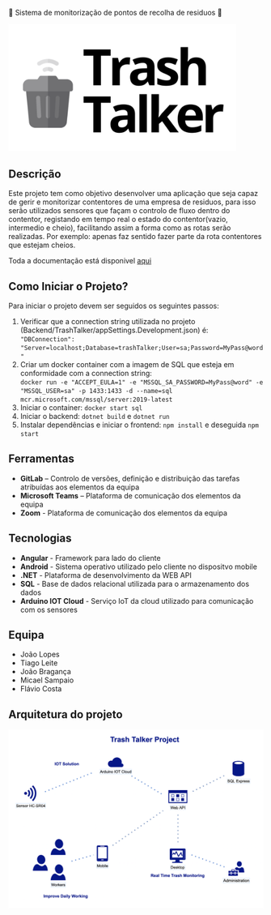 


:articulated_lorry: Sistema de monitorização de pontos de recolha de residuos :articulated_lorry:

<img title="Logotipo" alt="Logo" src="Documentacao/Imagens/Logo1.png" width="450">

## **Descrição**


Este projeto tem como objetivo desenvolver uma aplicação que seja capaz de gerir e monitorizar contentores de uma empresa de residuos, para isso serão utilizados sensores que façam o controlo de fluxo dentro do contentor, registando em tempo real o estado do contentor(vazio, intermedio e cheio), facilitando assim a forma como as rotas serão realizadas. Por exemplo: apenas faz sentido fazer parte da rota contentores que estejam cheios.


Toda a documentação está
disponivel [aqui](https://github.com/micaellobo/trashTalker/tree/master/Documentacao)

## **Como Iniciar o Projeto?**

Para iniciar o projeto devem ser seguidos os seguintes passos:  
1. Verificar que a connection string utilizada no projeto (Backend/TrashTalker/appSettings.Development.json) é:  
    `"DBConnection": "Server=localhost;Database=trashTalker;User=sa;Password=MyPass@word"`
2. Criar um docker container com a imagem de SQL que esteja em conformidade com a connection string:  
    `docker run -e "ACCEPT_EULA=1" -e "MSSQL_SA_PASSWORD=MyPass@word" -e "MSSQL_USER=sa" -p 1433:1433 -d --name=sql mcr.microsoft.com/mssql/server:2019-latest`
3. Iniciar o container: `docker start sql`
4. Iniciar o backend: `dotnet build` e `dotnet run`
5. Instalar dependências e iniciar o frontend: `npm install` e deseguida `npm start`
  

## **Ferramentas**


* **GitLab** – Controlo de versões, definição e distribuição das tarefas atribuídas aos elementos da equipa
* **Microsoft Teams** – Plataforma de comunicação dos elementos da equipa
* **Zoom** - Plataforma de comunicação dos elementos da equipa


## **Tecnologias**


* **Angular** - Framework para lado do cliente
* **Android** - Sistema operativo utilizado pelo cliente no dispositvo mobile
* **.NET** - Plataforma de desenvolvimento da WEB API
* **SQL** - Base de dados relacional utilizada para o armazenamento dos dados
* **Arduino IOT Cloud** - Serviço IoT da cloud utilizado para comunicação com os sensores


## **Equipa**


* João Lopes
* Tiago Leite
* João Bragança
* Micael Sampaio
* Flávio Costa


## **Arquitetura do projeto**

<img src="https://github.com/micaellobo/trashTalker/raw/master/Documentacao/Diagramas/ProjectArchitecture.png" alt="ProjectArchitecture" width="900"/>


